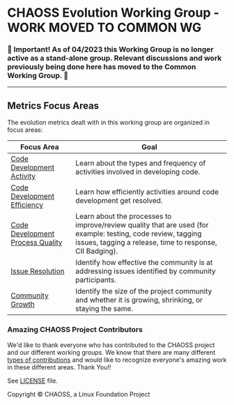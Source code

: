 # CHAOSS Evolution Working Group - WORK MOVED TO COMMON WG

### 🚨 Important! As of 04/2023 this Working Group is no longer active as a stand-alone group. Relevant discussions and work previously being done here has moved to the Common Working Group. 🚨 

---

## Metrics Focus Areas

The evolution metrics dealt with in this working group are organized in focus areas:

Focus Area | Goal
--- | ---
[Code Development Activity](https://github.com/chaoss/wg-evolution/blob/main/focus-areas/code-development-activity) | Learn about the types and frequency of activities involved in developing code.
[Code Development Efficiency](https://github.com/chaoss/wg-evolution/blob/main/focus-areas/code-development-efficiency) | Learn how efficiently activities around code development get resolved.
[Code Development Process Quality](https://github.com/chaoss/wg-evolution/blob/main/focus-areas/code-development-process-quality) | Learn about the processes to improve/review quality that are used (for example: testing, code review, tagging issues, tagging a release, time to response, CII Badging).
[Issue Resolution](https://github.com/chaoss/wg-evolution/blob/main/focus-areas/issue-resolution) | Identify how effective the community is at addressing issues identified by community participants.
[Community Growth](https://github.com/chaoss/wg-evolution/blob/main/focus-areas/community-growth) | Identify the size of the project community and whether it is growing, shrinking, or staying the same.

### Amazing CHAOSS Project Contributors

We'd like to thank everyone who has contributed to the CHAOSS project and our different working groups. We know that there are many different [types of contributions](https://chaoss.community/kb/metric-types-of-contributions/) and would like to recognize everyone's amazing work in these different areas. Thank You!!

See [LICENSE](LICENSE) file.

Copyright © CHAOSS, a Linux Foundation Project

